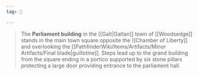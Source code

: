 ```yaml
---
tag: 🌲

---
```

> The **Parliament building** in the [[Galt|Galtan]] town of [[Woodsedge]] stands in the main town square opposite the [[Chamber of Liberty]] and overlooking the [[PathfinderWiki/Items/Artifacts/Minor Artifacts/Final blade|guillotine]]. Steps lead up to the grand building from the square ending in a portico supported by six stone pillars protecting a large door providing entrance to the parliament hall.








